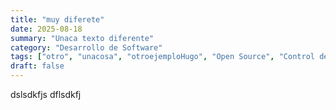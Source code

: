 ```yaml
---
title: "muy diferete"
date: 2025-08-18
summary: "Unaca texto diferente"
category: "Desarrollo de Software"
tags: ["otro", "unacosa", "otroejemploHugo", "Open Source", "Control de Versiones", "Flujo de Trabajo"]
draft: false
---
```



dslsdkfjs dflsdkfj 